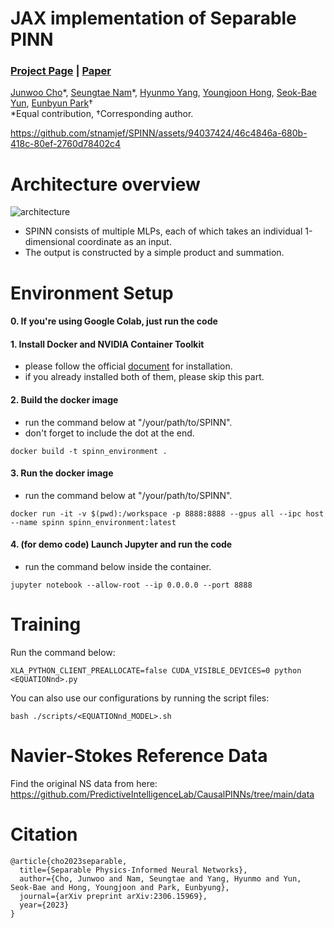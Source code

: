 # JAX implementation of Separable PINN
### [Project Page](https://jwcho5576.github.io/spinn.github.io/) | [Paper](https://arxiv.org/abs/2306.15969)

[Junwoo Cho](https://github.com/jwcho5576)\*, 
[Seungtae Nam](https://github.com/stnamjef)\*, 
[Hyunmo Yang](https://github.com/extremebird),
[Youngjoon Hong](https://www.youngjoonhong.com/), 
[Seok-Bae Yun](https://seokbaeyun.wordpress.com/), 
[Eunbyun Park](https://silverbottlep.github.io/)&dagger;\
*Equal contribution, &dagger;Corresponding author.


https://github.com/stnamjef/SPINN/assets/94037424/46c4846a-680b-418c-80ef-2760d78402c4


# Architecture overview
![architecture](https://github.com/stnamjef/SPINN/assets/94037424/e0669832-d0ec-47f2-bb18-43d38490e6b6)


* SPINN consists of multiple MLPs, each of which takes an individual 1-dimensional coordinate as an input.
* The output is constructed by a simple product and summation.



# Environment Setup
#### 0. If you're using Google Colab, just run the code

#### 1. Install Docker and NVIDIA Container Toolkit
* please follow the official [document](https://docs.nvidia.com/datacenter/cloud-native/container-toolkit/install-guide.html#docker) for installation.
* if you already installed both of them, please skip this part.

#### 2. Build the docker image
* run the command below at "/your/path/to/SPINN".
* don't forget to include the dot at the end.
```
docker build -t spinn_environment .
```

#### 3. Run the docker image
* run the command below at "/your/path/to/SPINN".
```
docker run -it -v $(pwd):/workspace -p 8888:8888 --gpus all --ipc host --name spinn spinn_environment:latest
```

#### 4. (for demo code) Launch Jupyter and run the code
* run the command below inside the container.
```
jupyter notebook --allow-root --ip 0.0.0.0 --port 8888
```

# Training
Run the command below:
```
XLA_PYTHON_CLIENT_PREALLOCATE=false CUDA_VISIBLE_DEVICES=0 python <EQUATIONnd>.py
```
You can also use our configurations by running the script files:
```
bash ./scripts/<EQUATIONnd_MODEL>.sh
```

# Navier-Stokes Reference Data
Find the original NS data from here: https://github.com/PredictiveIntelligenceLab/CausalPINNs/tree/main/data

# Citation

```
@article{cho2023separable,
  title={Separable Physics-Informed Neural Networks},
  author={Cho, Junwoo and Nam, Seungtae and Yang, Hyunmo and Yun, Seok-Bae and Hong, Youngjoon and Park, Eunbyung},
  journal={arXiv preprint arXiv:2306.15969},
  year={2023}
}
```
